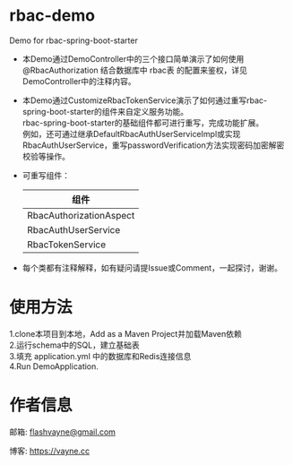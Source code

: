 # rbac-demo
Demo for rbac-spring-boot-starter

+ 本Demo通过DemoController中的三个接口简单演示了如何使用 @RbacAuthorization 结合数据库中 rbac表 的配置来鉴权，详见DemoController中的注释内容。
+ 本Demo通过CustomizeRbacTokenService演示了如何通过重写rbac-spring-boot-starter的组件来自定义服务功能。  
  rbac-spring-boot-starter的基础组件都可进行重写，完成功能扩展。  
  例如，还可通过继承DefaultRbacAuthUserServiceImpl或实现RbacAuthUserService，重写passwordVerification方法实现密码加密解密校验等操作。
+ 可重写组件：  
  
  | 组件 | 
  | ----|
  | RbacAuthorizationAspect |
  | RbacAuthUserService |
  | RbacTokenService |
  
+ 每个类都有注释解释，如有疑问请提Issue或Comment，一起探讨，谢谢。

# 使用方法
1.clone本项目到本地，Add as a Maven Project并加载Maven依赖  
2.运行schema中的SQL，建立基础表  
3.填充 application.yml 中的数据库和Redis连接信息  
4.Run DemoApplication.  

# 作者信息
邮箱: flashvayne@gmail.com

博客: https://vayne.cc
